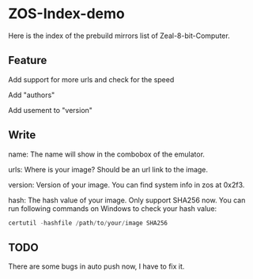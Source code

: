 # ZOS-Index-demo

Here is the index of the prebuild mirrors list of Zeal-8-bit-Computer.

## Feature

Add support for more urls and check for the speed

Add "authors"

Add usement to "version"

## Write

name: The name will show in the combobox of the emulator.

urls: Where is your image? Should be an url link to the image.

version: Version of your image. You can find system info in zos at 0x2f3.

hash: The hash value of your image. Only support SHA256 now. You can run following commands on Windows to check your hash value:

```powershell
certutil -hashfile /path/to/your/image SHA256
```

## TODO

There are some bugs in auto push now, I have to fix it.

